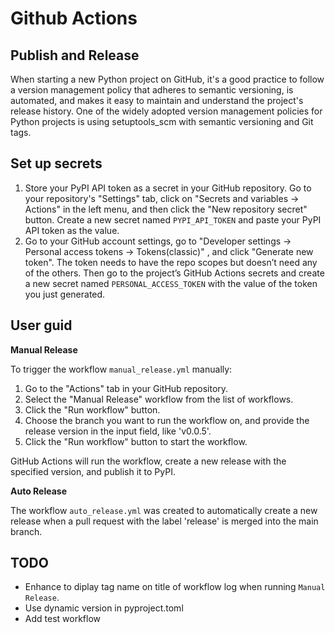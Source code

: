 # Github Actions

## Publish and Release

When starting a new Python project on GitHub, it's a good practice to follow a version management policy that adheres to semantic versioning, is automated, and makes it easy to maintain and understand the project's release history. One of the widely adopted version management policies for Python projects is using setuptools_scm with semantic versioning and Git tags.

## Set up secrets

1. Store your PyPI API token as a secret in your GitHub repository. Go to your repository's "Settings" tab, click on "Secrets and variables → Actions" in the left menu, and then click the "New repository secret" button. Create a new secret named `PYPI_API_TOKEN` and paste your PyPI API token as the value.
2. Go to your GitHub account settings, go to "Developer settings → Personal access tokens → Tokens(classic)" , and click "Generate new token". The token needs to have the repo scopes but doesn’t need any of the others. Then go to the project’s GitHub Actions secrets and create a new secret named `PERSONAL_ACCESS_TOKEN` with the value of the token you just generated.

## User guid

**Manual Release**

To trigger the workflow `manual_release.yml` manually:

1. Go to the "Actions" tab in your GitHub repository.
2. Select the "Manual Release" workflow from the list of workflows.
3. Click the "Run workflow" button.
4. Choose the branch you want to run the workflow on, and provide the release version in the input field, like 'v0.0.5'.
5. Click the "Run workflow" button to start the workflow.

GitHub Actions will run the workflow, create a new release with the specified version, and publish it to PyPI.

**Auto Release**

The workflow `auto_release.yml` was created to automatically create a new release when a pull request with the label 'release' is merged into the main branch. 


## TODO

- Enhance to diplay tag name on title of workflow log when running `Manual Release`.
- Use dynamic version in pyproject.toml 
- Add test workflow

